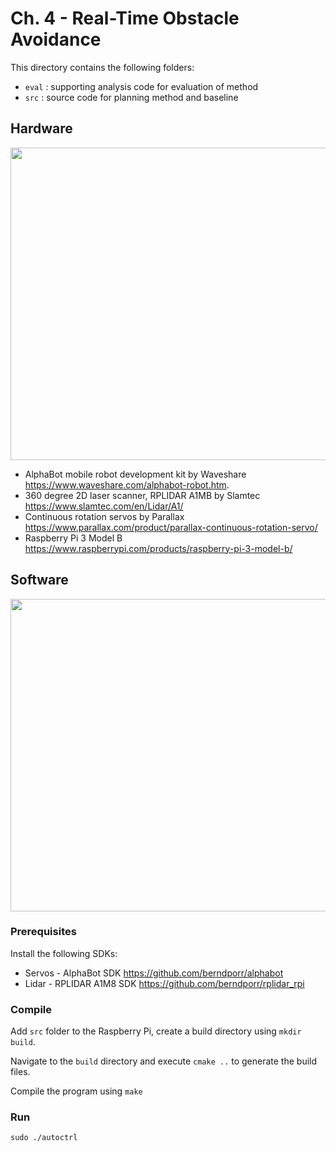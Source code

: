 # Ch. 4 - Real-Time Obstacle Avoidance 

This directory contains the following folders: 

- `eval` : supporting analysis code for evaluation of method
- `src` : source code for planning method and baseline

## Hardware 

<img src="https://github.com/possibilia/mcplanner/blob/main/robot.jpg" width="550" height="500">

- AlphaBot mobile robot development kit by Waveshare https://www.waveshare.com/alphabot-robot.htm. 
- 360 degree 2D laser scanner, RPLIDAR A1MB by Slamtec https://www.slamtec.com/en/Lidar/A1/
- Continuous rotation servos by Parallax https://www.parallax.com/product/parallax-continuous-rotation-servo/
- Raspberry Pi 3 Model B https://www.raspberrypi.com/products/raspberry-pi-3-model-b/

## Software

<img src="https://github.com/possibilia/mcplanner/blob/main/agent.jpg" width="550" height="500">

### Prerequisites 

Install the following SDKs:

- Servos - AlphaBot SDK https://github.com/berndporr/alphabot
- Lidar - RPLIDAR A1M8 SDK https://github.com/berndporr/rplidar_rpi

### Compile 

Add `src` folder to the Raspberry Pi, create a build directory using `mkdir build`.  

Navigate to the `build` directory and execute ```cmake ..``` to generate the build files. 

Compile the program using ```make```

### Run

```sudo ./autoctrl```

<!-- [I'm an inline-style link](https://youtu.be/FpOAJW28D9s) -->
  
